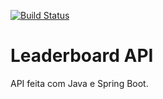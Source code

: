 [![Build Status](https://travis-ci.org/bopbruno/leaderboard.svg?branch=master)](https://travis-ci.org/bopbruno/leaderboard)

# Leaderboard API
API feita com Java e Spring Boot.